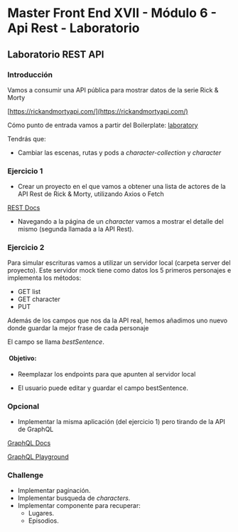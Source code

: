 # Master Front End XVII - Módulo 6 - Api Rest - Laboratorio

## Laboratorio REST API

### Introducción

Vamos a consumir una API pública para mostrar datos de la serie Rick & Morty

[https://rickandmortyapi.com/](https://rickandmortyapi.com/)

Cómo punto de entrada vamos a partir del Boilerplate: [laboratory](https://github.com/Lemoncode/master-frontend-lemoncode/tree/master/06-rest-api/laboratory)

Tendrás que:

- Cambiar las escenas, rutas y pods a _character-collection_ y _character_

### Ejercicio 1

- Crear un proyecto en el que vamos a obtener una lista de actores de la API Rest de Rick & Morty, utilizando Axios o Fetch

[REST Docs](https://rickandmortyapi.com/documentation/#rest)

- Navegando a la página de un _character_ vamos a mostrar el detalle del mismo (segunda llamada a la API Rest).

### Ejercicio 2

Para simular escrituras vamos a utilizar un servidor local (carpeta server del proyecto). Este servidor mock tiene como datos los 5 primeros personajes e implementa los métodos:

- GET list
- GET character
- PUT

Además de los campos que nos da la API real, hemos añadimos uno nuevo donde guardar la mejor frase de cada personaje

El campo se llama _bestSentence_.

####  Objetivo:

- Reemplazar los endpoints para que apunten al servidor local

- El usuario puede editar y guardar el campo bestSentence.

### Opcional

- Implementar la misma aplicación (del ejercicio 1) pero tirando de la API de GraphQL

[GraphQL Docs](https://rickandmortyapi.com/documentation/#graphql)

[GraphQL Playground](https://rickandmortyapi.com/graphql/)

### Challenge

- Implementar paginación.
- Implementar busqueda de _characters_.
- Implementar componente para recuperar:
  - Lugares.
  - Episodios.
